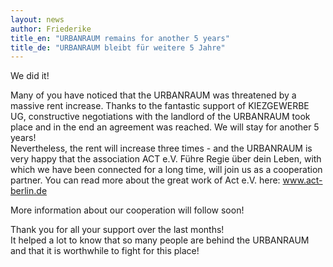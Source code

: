 ```yaml
---
layout: news
author: Friederike
title_en: "URBANRAUM remains for another 5 years"
title_de: "URBANRAUM bleibt für weitere 5 Jahre"
---
```


We did it!  

  Many of you have noticed that the URBANRAUM was threatened by a massive rent increase. Thanks to the fantastic support of KIEZGEWERBE UG, constructive negotiations with the landlord of the URBANRAUM took place and in the end an agreement was reached. We will stay for another 5 years!  
  Nevertheless, the rent will increase three times - and the URBANRAUM is very happy that the association ACT e.V. Führe Regie über dein Leben, with which we have been connected for a long time, will join us as a cooperation partner. You can read more about the great work of Act e.V. here: www.act-berlin.de

  More information about our cooperation will follow soon!

  Thank you for all your support over the last months!  
  It helped a lot to know that so many people are behind the URBANRAUM and that it is worthwhile to fight for this place!
